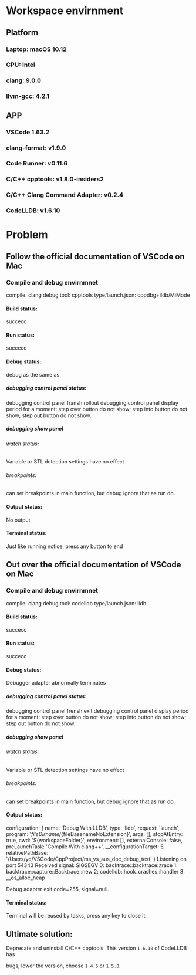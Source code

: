 # Workspace envirnment
## Platform
### Laptop: macOS 10.12
### CPU: Intel
### clang: 9.0.0
### llvm-gcc: 4.2.1
## APP
### VSCode 1.63.2
### clang-format: v1.9.0
### Code Runner: v0.11.6
### C/C++ cpptools: v1.8.0-insiders2
### C/C++ Clang Command Adapter: v0.2.4
### CodeLLDB: v1.6.10
# Problem
## Follow the official documentation of VSCode on Mac
### Compile and debug envirnmnet
compile: clang
debug tool: cpptools 
type/launch.json: cppdbg+lldb/MiMode
#### Build status: 
succecc 
#### Run status: 
succecc
#### Debug status:
debug as the same as 
##### debugging control panel status: 
debugging control panel fransh rollout
debugging control panel display period for a moment:
step over button do not show;
step into button do not show;
step out button do not show.
##### debugging show panel
###### watch status:
Variable or STL detection settings have no effect
###### breakpoints:
can set breakpoints in main function, but debug ignore that as run do.
#### Output status:
No output
#### Terminal status:
Just like running notice, press any button to end
## Out over the official documentation of VSCode on Mac
### Compile and debug envirnmnet
compile: clang
debug tool: codelldb
type/launch.json: lldb
#### Build status:
succecc
#### Run status:
succecc
#### Debug status:
Debugger adapter abnormally terminates
##### debugging control panel status:
debugging control panel frensh exit
debugging control panel display period for a moment:
step over button do not show;
step into button do not show;
step out button do not show.
##### debugging show panel
###### watch status:
Variable or STL detection settings have no effect
###### breakpoints:
can set breakpoints in main function, but debug ignore that as run do.
#### Output status:
configuration: {
  name: 'Debug With LLDB',
  type: 'lldb',
  request: 'launch',
  program: '${fileDirname}/${fileBasenameNoExtension}',
  args: [],
  stopAtEntry: true,
  cwd: '${workspaceFolder}',
  environment: [],
  externalConsole: false,
  preLaunchTask: 'Compile With clang++',
  __configurationTarget: 5,
  relativePathBase: '/Users/yq/VSCode/CppProject/ms_vs_aus_doc_debug_test'
}
Listening on port 54343
Received signal: SIGSEGV
   0: backtrace::backtrace::trace
   1: backtrace::capture::Backtrace::new
   2: codelldb::hook_crashes::handler
   3: __os_alloc_heap

Debug adapter exit code=255, signal=null.
#### Terminal status:
Terminal will be reused by tasks, press any key to close it.

## Ultimate solution: 

Deprecate and uninstall C/C++ cpptools. This version `1.6.10` of CodeLLDB has 

bugs, lower the version, choose `1.4.5` or `1.5.0`.

